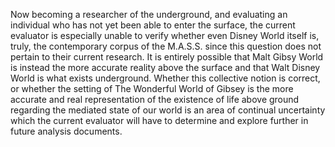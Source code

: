 Now becoming a researcher of the underground, and evaluating an individual who has not yet been able to enter the surface, the current evaluator is especially unable to verify whether even Disney World itself is, truly, the contemporary corpus of the M.A.S.S. since this question does not pertain to their current research. It is entirely possible that Malt Gibsy World is instead the more accurate reality above the surface and that Walt Disney World is what exists underground. Whether this collective notion is correct, or whether the setting of The Wonderful World of Gibsey is the more accurate and real representation of the existence of life above ground regarding the mediated state of our world is an area of continual uncertainty which the current evaluator will have to determine and explore further in future analysis documents.